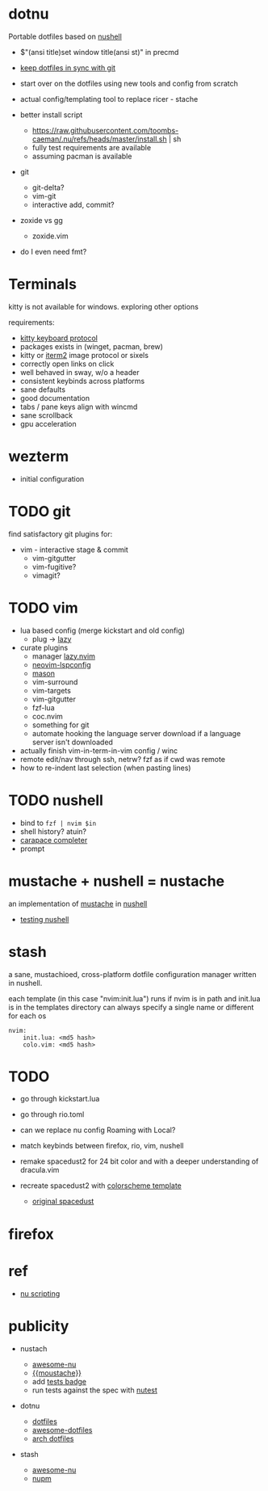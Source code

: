# dotnu

Portable dotfiles based on [nushell](https://www.nushell.sh/)

* $"(ansi title)set window title(ansi st)" in precmd

* [keep dotfiles in sync with git](https://github.com/dotphiles/dotsync)

* start over on the dotfiles using new tools and config from scratch
* actual config/templating tool to replace ricer - stache
* better install script
    * https://raw.githubusercontent.com/toombs-caeman/.nu/refs/heads/master/install.sh | sh
    * fully test requirements are available
    * assuming pacman is available
* git
    * git-delta?
    * vim-git
    * interactive add, commit?
* zoxide vs gg
    * zoxide.vim
* do I even need fmt?

# Terminals
kitty is not available for windows. exploring other options

requirements:
* [kitty keyboard protocol](https://sw.kovidgoyal.net/kitty/keyboard-protocol/)
* packages exists in (winget, pacman, brew)
* kitty or [iterm2](https://iterm2.com/documentation-images.html) image protocol or sixels
* correctly open links on click
* well behaved in sway, w/o a header
* consistent keybinds across platforms
* sane defaults
* good documentation
* tabs / pane keys align with wincmd
* sane scrollback
* gpu acceleration

# wezterm
* initial configuration

# TODO git
find satisfactory git plugins for:
* vim - interactive stage & commit
    * vim-gitgutter
    * vim-fugitive?
    * vimagit?

# TODO vim
* lua based config (merge kickstart and old config)
    * plug -> [lazy](http://www.lazyvim.org/)
* curate plugins
    * manager [lazy.nvim](https://github.com/folke/lazy.nvim)
    * [neovim-lspconfig](https://github.com/neovim/nvim-lspconfig)
    * [mason](https://github.com/williamboman/mason.nvim)
    * vim-surround
    * vim-targets
    * vim-gitgutter
    * fzf-lua
    * coc.nvim
    * something for git
    * automate hooking the language server download if a language server isn't downloaded
* actually finish vim-in-term-in-vim config / winc
* remote edit/nav through ssh, netrw? fzf as if cwd was remote
* how to re-indent last selection (when pasting lines)

# TODO nushell
* bind <A-e> to `fzf | nvim $in`
* shell history? atuin?
* [carapace completer](https://github.com/carapace-sh/carapace)
* prompt

# mustache + nushell = nustache
an implementation of [mustache](https://mustache.github.io/mustache.5.html) in [nushell](https://www.nushell.sh/)
* [testing nushell](https://www.nushell.sh/book/testing.html)

# stash
a sane, mustachioed, cross-platform dotfile configuration manager written in nushell.

each template (in this case "nvim:init.lua") runs if nvim is in path and init.lua is in the templates directory
can always specify a single name or different for each os

```.stash.lock
nvim:
    init.lua: <md5 hash>
    colo.vim: <md5 hash>
```

# TODO
* go through kickstart.lua
* go through rio.toml
* can we replace nu config Roaming with Local?
* match keybinds between firefox, rio, vim, nushell

* remake spacedust2 for 24 bit color and with a deeper understanding of dracula.vim
* recreate spacedust2 with [colorscheme template](https://github.com/datsfilipe/nvim-colorscheme-template)
    * [original spacedust](https://github.com/hallski/spacedust-theme)

# firefox

# ref
* [nu scripting](https://www.nushell.sh/book/scripts.html)

# publicity
* nustach
    * [awesome-nu](https://github.com/nushell/awesome-nu)
    * [{{moustache}}](https://mustache.github.io/)
    * add [tests badge](https://docs.github.com/en/actions/monitoring-and-troubleshooting-workflows/monitoring-workflows/adding-a-workflow-status-badge)
    * run tests against the spec with [nutest](https://github.com/vyadh/nutest)

* dotnu
    * [dotfiles](https://dotfiles.github.io/)
    * [awesome-dotfiles](https://github.com/webpro/awesome-dotfiles)
    * [arch dotfiles](https://wiki.archlinux.org/title/Dotfiles)

* stash
    * [awesome-nu](https://github.com/nushell/awesome-nu)
    * [nupm](https://github.com/nushell/nupm)
